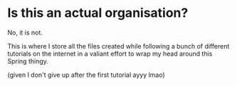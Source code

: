 # Is this an actual organisation?
No, it is not.

This is where I store all the files created while following a bunch of different tutorials on the internet in a valiant effort to wrap my head around this Spring thingy.

(given I don't give up after the first tutorial ayyy lmao)

